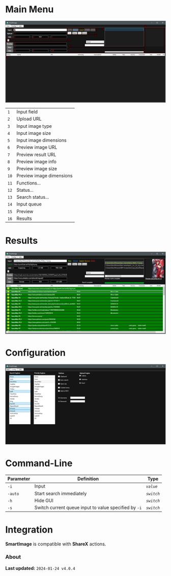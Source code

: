 # Main Menu

![](https://github.com/Decimation/SmartImage/blob/v3/Examples/Main%20menu%20diagram.png?raw=true)

|      |                          |
| ---- | ------------------------ |
| `1`  | Input field              |
| `2`  | Upload URL               |
| `3`  | Input image type         |
| `4`  | Input image size         |
| `5`  | Input image dimensions   |
| `6`  | Preview image URL        |
| `7`  | Preview result URL       |
| `8`  | Preview image info       |
| `9`  | Preview image size       |
| `10` | Preview image dimensions |
| `11` | Functions...             |
| `12` | Status...                |
| `13` | Search status...         |
| `14` | Input queue              |
| `15` | Preview                  |
| `16` | Results                  |

# Results

![](https://github.com/Decimation/SmartImage/blob/v3/Examples/Results%201.png?raw=true)

# Configuration

![](https://github.com/Decimation/SmartImage/blob/v3/Examples/Config.png?raw=true)

# Command-Line

| Parameter | Definition                                            | Type       |
| --------- | ----------------------------------------------------- | ---------- |
| `-i`      | Input                                                 | _`value`_  |
| `-auto`   | Start search immediately                              | _`switch`_ |
| `-h`      | Hide GUI                                              | _`switch`_ |
| `-s`      | Switch current queue input to value specified by `-i` | _`switch`_ |

# Integration

**SmartImage** is compatible with **ShareX** actions.

### About

**Last updated:** `2024-01-24 v4.0.4`
